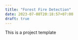 ```yaml
---
title: "Forest Fire Detection"
date: 2023-07-08T20:18:57+07:00
draft: true
---
```


This is a project template